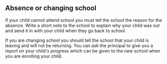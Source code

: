 ##  Absence or changing school

If your child cannot attend school you must tell the school the reason for the
absence. Write a short note to the school to explain why your child was out
and send it in with your child when they go back to school.

If you are changing school you should tell the school that your child is
leaving and will not be returning. You can ask the principal to give you a
report on your child's progress which can be given to the new school when you
are enrolling your child.
